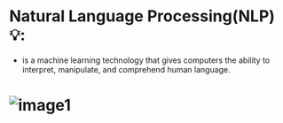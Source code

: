 # Natural Language Processing(NLP) 💡:  
 * is a machine learning technology that gives computers the ability to interpret, manipulate, and comprehend human language.
# ![image1](https://github.com/user-attachments/assets/42d8e682-2b3a-437c-957f-2d6bdb5de44b)



